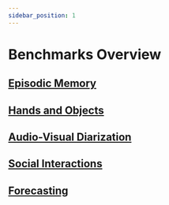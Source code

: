 ```yaml
---
sidebar_position: 1
---
```


# Benchmarks Overview

## [Episodic Memory](./episodic-memory.md)

## [Hands and Objects](./hands-and-objects.md)

## [Audio-Visual Diarization](./av-diarization.md)

## [Social Interactions](./social.md)

## [Forecasting](./forecasting.md)
